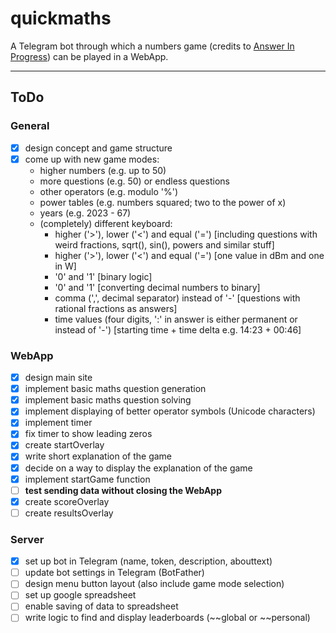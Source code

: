 # quickmaths

A Telegram bot through which a numbers game (credits to [Answer In Progress](https://www.youtube.com/@answerinprogress "AIP on YouTube")) can be played in a WebApp.

---

## ToDo

### General

* [x] design concept and game structure
* [x] come up with new game modes:
  * higher numbers (e.g. up to 50)
  * more questions (e.g. 50) or endless questions
  * other operators (e.g. modulo '%')
  * power tables (e.g. numbers squared; two to the power of x)
  * years (e.g. 2023 - 67)
  * (completely) different keyboard:
    * higher ('>'), lower ('<') and equal ('=') [including questions with weird fractions, sqrt(), sin(), powers and similar stuff]
    * higher ('>'), lower ('<') and equal ('=') [one value in dBm and one in W]
    * '0' and '1' [binary logic]
    * '0' and '1' [converting decimal numbers to binary]
    * comma (',', decimal separator) instead of '-' [questions with rational fractions as answers]
    * time values (four digits, ':' in answer is either permanent or instead of '-') [starting time + time delta e.g. 14:23 + 00:46]

### WebApp

* [x] design main site
* [x] implement basic maths question generation
* [x] implement basic maths question solving
* [x] implement displaying of better operator symbols (Unicode characters)
* [x] implement timer
* [x] fix timer to show leading zeros
* [x] create startOverlay
* [x] write short explanation of the game
* [x] decide on a way to display the explanation of the game
* [x] implement startGame function
* [ ] **test sending data without closing the WebApp**
* [x] create scoreOverlay
* [ ] create resultsOverlay

### Server

* [x] set up bot in Telegram (name, token, description, abouttext)
* [ ] update bot settings in Telegram (BotFather)
* [ ] design menu button layout (also include game mode selection)
* [ ] set up google spreadsheet
* [ ] enable saving of data to spreadsheet
* [ ] write logic to find and display leaderboards (~~global or ~~personal)
